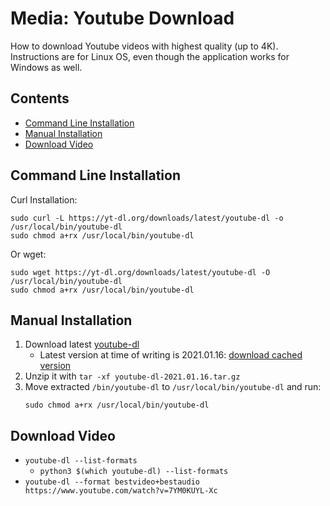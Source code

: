 # Media: Youtube Download
How to download Youtube videos with highest quality (up to 4K). Instructions are for Linux OS, even though the application works for Windows as well.

## Contents
- [Command Line Installation](#command-line-installation)
- [Manual Installation](#manual-installation)
- [Download Video](#download-video)

## Command Line Installation
Curl Installation:
```
sudo curl -L https://yt-dl.org/downloads/latest/youtube-dl -o /usr/local/bin/youtube-dl
sudo chmod a+rx /usr/local/bin/youtube-dl
```
Or wget:
```
sudo wget https://yt-dl.org/downloads/latest/youtube-dl -O /usr/local/bin/youtube-dl
sudo chmod a+rx /usr/local/bin/youtube-dl
```

## Manual Installation
1. Download latest [youtube-dl](https://github.com/ytdl-org/youtube-dl/releases)
    - Latest version at time of writing is 2021.01.16: [download cached version](./assets/files/media-youtube-dl-2021.01.16.tar.gz)
2. Unzip it with `tar -xf youtube-dl-2021.01.16.tar.gz`
3. Move extracted `/bin/youtube-dl` to `/usr/local/bin/youtube-dl` and run:
    ```
    sudo chmod a+rx /usr/local/bin/youtube-dl
    ```

## Download Video
- `youtube-dl --list-formats`
  - `python3 $(which youtube-dl) --list-formats`
- `youtube-dl --format bestvideo+bestaudio https://www.youtube.com/watch?v=7YM0KUYL-Xc`